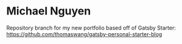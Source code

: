 # Michael Nguyen
Repository branch for my new portfolio based off of Gatsby Starter: https://github.com/thomaswang/gatsby-personal-starter-blog
